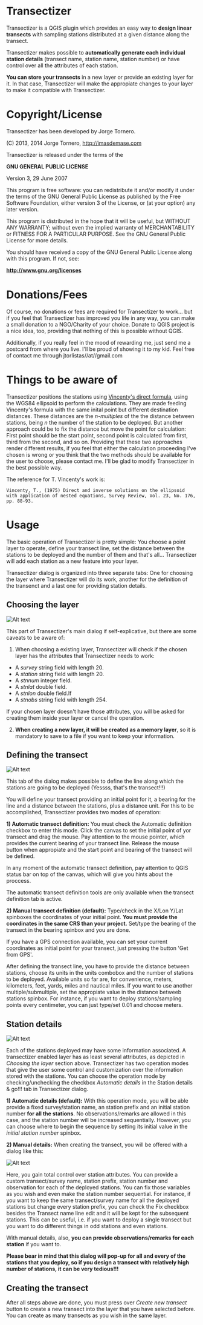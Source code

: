 Transectizer
============

Transectizer is a QGIS plugin which provides an easy way to **design linear transects** with sampling stations distributed at a given distance along the transect.

Transectizer makes possible to **automatically generate each individual station details** (transect name, station name, station number) or have control over all the attributes of each station.

**You can store your transects** in a new layer or provide an existing layer for it. In that case, Transectizer will make the appropiate changes to your layer to make it compatible with Transectizer.

Copyright/License
=================

Transectizer has been developed by Jorge Tornero.

(C) 2013, 2014 Jorge Tornero, http://imasdemase.com

Transectizer is released under the terms of the

**GNU GENERAL PUBLIC LICENSE**

Version 3, 29 June 2007


This program is free software: you can redistribute it and/or modify it under the terms of the GNU General Public License as published by the Free Software Foundation, either version 3 of the License, or (at your option) any later version.

This program is distributed in the hope that it will be useful, but WITHOUT ANY WARRANTY; without even the implied warranty of MERCHANTABILITY or FITNESS FOR A PARTICULAR PURPOSE. See the GNU General Public License for more details.

You should have received a copy of the GNU General Public License along with this program. If not, see:

**http://www.gnu.org/licenses**

Donations/Fees
==============

Of course, no donations or fees are required for Transectizer to work... but if you feel that Transectizer has improved you life in any way, you can make a small donation to a NGO/Charity of your choice. Donate to QGIS project is a nice idea, too, providing that nothing of this is possible without QGIS.

Additionally, if you really feel in the mood of rewarding me, just send me a postcard from where you live. I'll be proud of showing it to my kid. Feel free of contact me through jtorlistas//at//gmail.com

Things to be aware of
=====================

Transectizer positions the stations using <a href="http://en.wikipedia.org/wiki/Vincenty's_formulae" target="_blank">Vincenty's direct formula</a>, using the WGS84 ellipsoid to perform the calculations. They are made feeding Vincenty's formula with the same inital point but different destination distances. These distances are the *n-multiples* of the the distance between stations, being *n* the number of the station to be deployed. But another approach could be to fix the distance but move the point for calculation: First point should be the start point, second point is calculated from first, third from the second, and so on. Providing that these two approaches render different results, if you feel that either the calculation proceeding I've chosen is wrong or you think that the two methods should be available for the user to choose, please contact me. I'll be glad to modify Transectizer in the best possible way.

The reference for T. Vincenty's work is:

    Vincenty, T., (1975) Direct and inverse solutions on the ellipsoid
    with application of nested equations, Survey Review, Vol. 23, No. 176, pp. 88-93.

Usage
=====

The basic operation of Transectizer is pretty simple: You choose a point layer to operate, define your transect line, set the distance between the stations to be deployed and the number of them and that's all... Transectizer will add each station as a new feature into your layer.

Transectizer dialog is organized into three separate tabs: One for choosing the layer where Transectizer will do its work, another for the definition of the transenct and a last one for providing station details.

Choosing the layer
------------------

![Alt text](./choosing_layer.png "Choosing layer in Transectizer")

This part of Transectizer's main dialog if self-explicative, but there are some caveats to be aware of:

1) When choosing a existing layer, Transectizer will check if the chosen layer has the attributes that Transectizer needs to work:

- A *survey* string field with length 20.
- A *station* string field with length 20.
- A *stnnum* integer field.
- A *stnlat* double field.
- A *stnlon* double field.If 
- A *stnobs* string field with length 254.

If your chosen layer doesn't have those attributes, you will be
asked for creating them inside your layer or cancel the operation.

2) **When creating a new layer, it will be created as a memory layer**, so it is mandatory to save to a file if you want to keep your information.

Defining the transect
---------------------

![Alt text](./transect_definition.png "Defining the transect in Transectizer")

This tab of the dialog makes possible to define the line along which the stations are going to be deployed (Yessss, that's the transect!!!)

You will define your transect providing an initial point for it, a bearing for the line and a distance between the stations, plus a distance unit. For this to be accomplished, Transectizer provides two modes of operation:

**1) Automatic transect definition:** You must check the Automatic definition checkbox to enter this mode. Click the canvas to set the initial point of yor transect and drag the mouse. Pay attention to the mouse pointer, which provides the current bearing of your transect line. Release the mouse button when appropiate and the start point and bearing of the transect will be defined.

In any moment of the automatic transect definition, pay attention to QGIS status bar on top of the canvas, which will give you hints about the proccess.

The automatic transect definition tools are only available when the transect definition tab is active.

**2) Manual transect definition (default):** Type/check in the X/Lon Y/Lat spinboxes the coordinates of your initial point. **You must provide the coordinates in the same CRS than your project.** Set/type the bearing of the transect in the bearing spinbox and you are done.

If you have a GPS connection available, you can set your current coordinates as initial point for your transect, just pressing the button 'Get from GPS'.

After defining the transect line, you have to provide the distance between stations, choose its units in the units combobox and the number of stations to be deployed. Available units so far are, for convenience, meters, kilometers, feet, yards, miles and nautical miles. If you want to use another multiple/submultiple, set the appropiate value in the distance betweeb stations spinbox. For instance, if you want to deploy stations/sampling points every centimeter, you can just type/set 0.01 and choose meters.

Station details
---------------
![Alt text](./station_details.png "Providing stations details in Transectizer")

Each of the stations deployed may have some information associated. A transectizer enabled layer has as least several attributes, as depicted in *Choosing the layer* section above. Transectizer has two operation modes that give the user some control and customization over the information stored with the stations. You can choose the operation mode by checking/unchecking the checkbox *Automatic details* in the Station details & go!!! tab in Transectizer dialog.

**1) Automatic details (default):** With this operation mode, you will be able provide a fixed survey/station name, an station prefix and an initial station number **for all the stations**. No observations/remarks are allowed in this case, and the station number will be increased sequentially. However, you can choose where to begin the sequence by setting its initial value in the *initial station number* spinbox.

**2) Manual details:** When creating the transect, you will be offered with a dialog like this: 

![Alt text](./manual_naming.png "Manual stations details in Transectizer")

Here, you gain total control over station attributes. You can provide a custom transect/survey name, station prefix, station number and observation for each of the deployed stations. You can fix those variables as you wish and even make the station number sequential. For instance, if you want to keep the same transect/survey name for all the deployed stations but change every station prefix, you can check the Fix checkbox besides the Transect name line edit and it will be kept for the subsequent stations. This can be useful, i.e. if you want to deploy a single transect but you want to do different things in odd stations and even stations.

With manual details, also, **you can provide observations/remarks for each station** if you want to.

**Please bear in mind that this dialog will pop-up for all and every of the stations that you deploy, so if you design a transect with relatively high number of stations, it can be very tedious!!!**

Creating the transect
---------------------
After all steps above are done, you must press over *Create new transect* button to create a new transect into the layer that you have selected before. You can create as many transects as you wish in the same layer.

